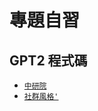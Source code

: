 # 專題自習

## GPT2 程式碼
-  [`中研院`](https://github.com/evelyn-2518/GPT2/blob/main/中研院GPT2.ipynb) 
-  [`社群風格'`](https://github.com/你的帳號/你的專案名稱/blob/experiment/gpt2_experiment.py)
